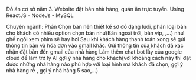 Đồ án cơ sở năm 3. Website đặt bàn nhà hàng, quán ăn trực tuyến. Using ReactJS - NodeJs - MySQL

Chuyên ngành: Phần Chọn bàn nên thiết kế sơ đồ dạng lưới, phân loại bàn cho khách có nhiều option chọn bàn như(Bàn ngoài trời, bàn vip, ,...) như ghế ngồi xem phim sẽ hay hơi
Sau khi khách hàng thanh toán xong sẽ gửi thông tin bàn và hóa đơn vào gmail khác. Gửi thông tin của khách đã xác nhận đặt bàn đến gmail của nhà hàng
Làm thêm chat bot lấy của google cloud để làm trợ lý AI gợi ý nhà hàng cho khách(với khoảng cách này thì đặt được những nhà hàng nào phù hợp với loại hình mà khách đã chọn, gợi ý nhà hàng rẻ , gợi ý nhà hàng 5 sao,...)
